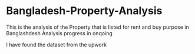 # Bangladesh-Property-Analysis
This is the analysis of the Property that is listed for rent and buy purpose in Banglashdesh
Analysis progress in onqoing

I have found the dataset from the upwork 
